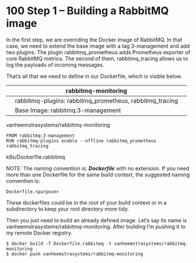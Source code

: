 # 100 Step 1 – Building a RabbitMQ image

In the first step, we are overriding the Docker image of RabbitMQ. In that case, we need to extend the base image with a tag 3-management and add two plugins. The plugin rabbitmq_prometheus adds Prometheus exporter of core RabbitMQ metrics. The second of them, rabbitmq_tracing allows us to log the payloads of incoming messages. 

That’s all that we need to define in our Dockerfile, which is visible below.

| | rabbitmq-monitoring | |
| -- | -- | -- |
| | rabbitmq-plugins: rabbitmq_prometheus, rabbitmq_tracing | |
| | Base Image: rabbitmq:3-management | |

vanheemstrasystems/rabbitmq-monitoring

```
FROM rabbitmq:3-management
RUN rabbitmq-plugins enable --offline rabbitmq_prometheus rabbitmq_tracing
```
k8s/Dockerfile.rabbitmq

NOTE:  The naming convention is: ***Dockerfile*** with no extension. If you need more than one Dockerfile for the same build context, the suggested naming convention is:
```
Dockerfile.<purpose>
```
These dockerfiles could be in the root of your build context or in a subdirectory to keep your root directory more tidy.

Then you just need to build an already defined image. Let’s say its name is vanheemstrasystems/rabbitmq-monitoring. After building I’m pushing it to my remote Docker registry.

```
$ docker build -f Dockerfile.rabbitmq -t vanheemstrasystems/rabbitmq-monitoring .
$ docker push vanheemstrasystems/rabbitmq-monitoring
```
